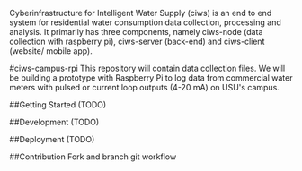 Cyberinfrastructure for Intelligent Water Supply (ciws) is an end to end system for residential water consumption data collection, processing and analysis. It primarily has three components, namely ciws-node (data collection with raspberry pi), ciws-server (back-end) and ciws-client (website/ mobile app).

#ciws-campus-rpi
This repository will contain data collection files. We will be building a prototype with Raspberry Pi to log data from commercial water meters with pulsed or current loop outputs (4-20 mA) on USU's campus. 
   
##Getting Started
(TODO)

##Development
(TODO)

##Deployment
(TODO)

##Contribution
Fork and branch git workflow
